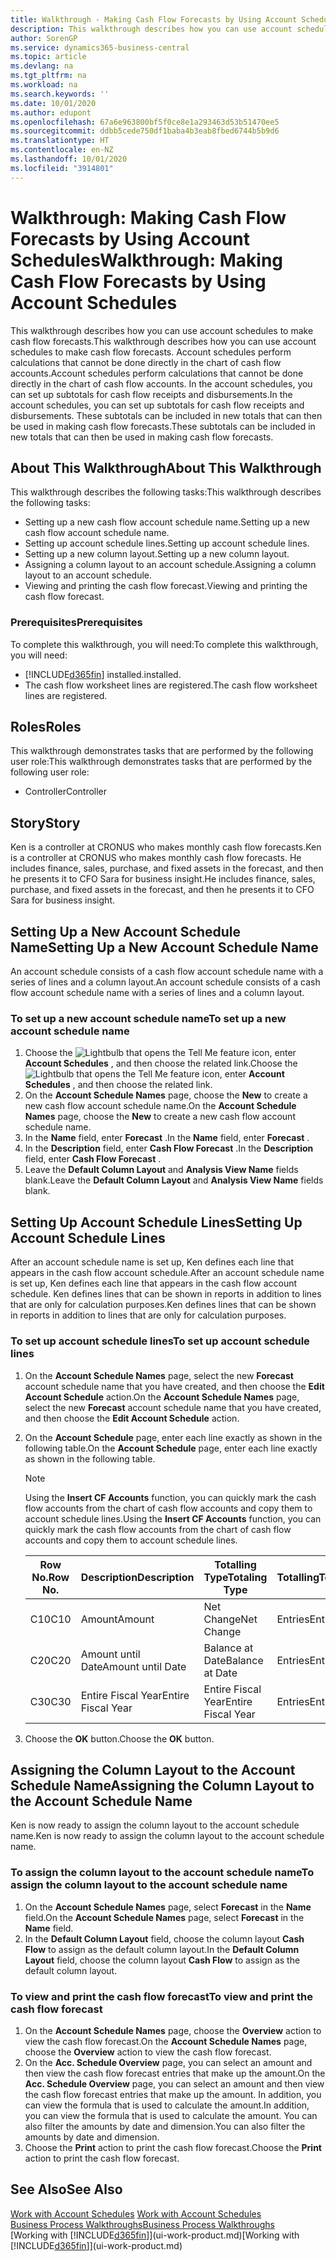```yaml
---
title: Walkthrough - Making Cash Flow Forecasts by Using Account Schedules | Microsoft Docs
description: This walkthrough describes how you can use account schedules to make cash flow forecasts. Account schedules perform calculations that cannot be done directly in the chart of cash flow accounts. In the account schedules, you can set up subtotals for cash flow receipts and disbursements. These subtotals can be included in new totals that can then be used in making cash flow forecasts.
author: SorenGP
ms.service: dynamics365-business-central
ms.topic: article
ms.devlang: na
ms.tgt_pltfrm: na
ms.workload: na
ms.search.keywords: ''
ms.date: 10/01/2020
ms.author: edupont
ms.openlocfilehash: 67a6e963800bf5f0ce8e1a293463d53b51470ee5
ms.sourcegitcommit: ddbb5cede750df1baba4b3eab8fbed6744b5b9d6
ms.translationtype: HT
ms.contentlocale: en-NZ
ms.lasthandoff: 10/01/2020
ms.locfileid: "3914801"
---
```

# <a name="walkthrough-making-cash-flow-forecasts-by-using-account-schedules"></a><span data-ttu-id="28fa2-106">Walkthrough: Making Cash Flow Forecasts by Using Account Schedules</span><span class="sxs-lookup"><span data-stu-id="28fa2-106">Walkthrough: Making Cash Flow Forecasts by Using Account Schedules</span></span>
<span data-ttu-id="28fa2-107">This walkthrough describes how you can use account schedules to make cash flow forecasts.</span><span class="sxs-lookup"><span data-stu-id="28fa2-107">This walkthrough describes how you can use account schedules to make cash flow forecasts.</span></span> <span data-ttu-id="28fa2-108">Account schedules perform calculations that cannot be done directly in the chart of cash flow accounts.</span><span class="sxs-lookup"><span data-stu-id="28fa2-108">Account schedules perform calculations that cannot be done directly in the chart of cash flow accounts.</span></span> <span data-ttu-id="28fa2-109">In the account schedules, you can set up subtotals for cash flow receipts and disbursements.</span><span class="sxs-lookup"><span data-stu-id="28fa2-109">In the account schedules, you can set up subtotals for cash flow receipts and disbursements.</span></span> <span data-ttu-id="28fa2-110">These subtotals can be included in new totals that can then be used in making cash flow forecasts.</span><span class="sxs-lookup"><span data-stu-id="28fa2-110">These subtotals can be included in new totals that can then be used in making cash flow forecasts.</span></span>  

## <a name="about-this-walkthrough"></a><span data-ttu-id="28fa2-111">About This Walkthrough</span><span class="sxs-lookup"><span data-stu-id="28fa2-111">About This Walkthrough</span></span>  
<span data-ttu-id="28fa2-112">This walkthrough describes the following tasks:</span><span class="sxs-lookup"><span data-stu-id="28fa2-112">This walkthrough describes the following tasks:</span></span>  

- <span data-ttu-id="28fa2-113">Setting up a new cash flow account schedule name.</span><span class="sxs-lookup"><span data-stu-id="28fa2-113">Setting up a new cash flow account schedule name.</span></span>  
- <span data-ttu-id="28fa2-114">Setting up account schedule lines.</span><span class="sxs-lookup"><span data-stu-id="28fa2-114">Setting up account schedule lines.</span></span>  
- <span data-ttu-id="28fa2-115">Setting up a new column layout.</span><span class="sxs-lookup"><span data-stu-id="28fa2-115">Setting up a new column layout.</span></span>  
- <span data-ttu-id="28fa2-116">Assigning a column layout to an account schedule.</span><span class="sxs-lookup"><span data-stu-id="28fa2-116">Assigning a column layout to an account schedule.</span></span>  
- <span data-ttu-id="28fa2-117">Viewing and printing the cash flow forecast.</span><span class="sxs-lookup"><span data-stu-id="28fa2-117">Viewing and printing the cash flow forecast.</span></span>  

### <a name="prerequisites"></a><span data-ttu-id="28fa2-118">Prerequisites</span><span class="sxs-lookup"><span data-stu-id="28fa2-118">Prerequisites</span></span>  
<span data-ttu-id="28fa2-119">To complete this walkthrough, you will need:</span><span class="sxs-lookup"><span data-stu-id="28fa2-119">To complete this walkthrough, you will need:</span></span>  

- [!INCLUDE[d365fin](includes/d365fin_md.md)] <span data-ttu-id="28fa2-120">installed.</span><span class="sxs-lookup"><span data-stu-id="28fa2-120">installed.</span></span>  
- <span data-ttu-id="28fa2-121">The cash flow worksheet lines are registered.</span><span class="sxs-lookup"><span data-stu-id="28fa2-121">The cash flow worksheet lines are registered.</span></span>  

## <a name="roles"></a><span data-ttu-id="28fa2-122">Roles</span><span class="sxs-lookup"><span data-stu-id="28fa2-122">Roles</span></span>  
<span data-ttu-id="28fa2-123">This walkthrough demonstrates tasks that are performed by the following user role:</span><span class="sxs-lookup"><span data-stu-id="28fa2-123">This walkthrough demonstrates tasks that are performed by the following user role:</span></span>  

- <span data-ttu-id="28fa2-124">Controller</span><span class="sxs-lookup"><span data-stu-id="28fa2-124">Controller</span></span>  

## <a name="story"></a><span data-ttu-id="28fa2-125">Story</span><span class="sxs-lookup"><span data-stu-id="28fa2-125">Story</span></span>  
<span data-ttu-id="28fa2-126">Ken is a controller at CRONUS who makes monthly cash flow forecasts.</span><span class="sxs-lookup"><span data-stu-id="28fa2-126">Ken is a controller at CRONUS who makes monthly cash flow forecasts.</span></span> <span data-ttu-id="28fa2-127">He includes finance, sales, purchase, and fixed assets in the forecast, and then he presents it to CFO Sara for business insight.</span><span class="sxs-lookup"><span data-stu-id="28fa2-127">He includes finance, sales, purchase, and fixed assets in the forecast, and then he presents it to CFO Sara for business insight.</span></span>  

## <a name="setting-up-a-new-account-schedule-name"></a><span data-ttu-id="28fa2-128">Setting Up a New Account Schedule Name</span><span class="sxs-lookup"><span data-stu-id="28fa2-128">Setting Up a New Account Schedule Name</span></span>  
<span data-ttu-id="28fa2-129">An account schedule consists of a cash flow account schedule name with a series of lines and a column layout.</span><span class="sxs-lookup"><span data-stu-id="28fa2-129">An account schedule consists of a cash flow account schedule name with a series of lines and a column layout.</span></span>  

### <a name="to-set-up-a-new-account-schedule-name"></a><span data-ttu-id="28fa2-130">To set up a new account schedule name</span><span class="sxs-lookup"><span data-stu-id="28fa2-130">To set up a new account schedule name</span></span>  

1.  <span data-ttu-id="28fa2-131">Choose the ![Lightbulb that opens the Tell Me feature](media/ui-search/search_small.png "Tell me what you want to do") icon, enter **Account Schedules** , and then choose the related link.</span><span class="sxs-lookup"><span data-stu-id="28fa2-131">Choose the ![Lightbulb that opens the Tell Me feature](media/ui-search/search_small.png "Tell me what you want to do") icon, enter **Account Schedules** , and then choose the related link.</span></span>  
2.  <span data-ttu-id="28fa2-132">On the **Account Schedule Names** page, choose the **New** to create a new cash flow account schedule name.</span><span class="sxs-lookup"><span data-stu-id="28fa2-132">On the **Account Schedule Names** page, choose the **New** to create a new cash flow account schedule name.</span></span>  
3.  <span data-ttu-id="28fa2-133">In the **Name** field, enter **Forecast** .</span><span class="sxs-lookup"><span data-stu-id="28fa2-133">In the **Name** field, enter **Forecast** .</span></span>  
4.  <span data-ttu-id="28fa2-134">In the **Description** field, enter **Cash Flow Forecast** .</span><span class="sxs-lookup"><span data-stu-id="28fa2-134">In the **Description** field, enter **Cash Flow Forecast** .</span></span>  
5.  <span data-ttu-id="28fa2-135">Leave the **Default Column Layout** and **Analysis View Name** fields blank.</span><span class="sxs-lookup"><span data-stu-id="28fa2-135">Leave the **Default Column Layout** and **Analysis View Name** fields blank.</span></span>  

## <a name="setting-up-account-schedule-lines"></a><span data-ttu-id="28fa2-136">Setting Up Account Schedule Lines</span><span class="sxs-lookup"><span data-stu-id="28fa2-136">Setting Up Account Schedule Lines</span></span>  
<span data-ttu-id="28fa2-137">After an account schedule name is set up, Ken defines each line that appears in the cash flow account schedule.</span><span class="sxs-lookup"><span data-stu-id="28fa2-137">After an account schedule name is set up, Ken defines each line that appears in the cash flow account schedule.</span></span> <span data-ttu-id="28fa2-138">Ken defines lines that can be shown in reports in addition to lines that are only for calculation purposes.</span><span class="sxs-lookup"><span data-stu-id="28fa2-138">Ken defines lines that can be shown in reports in addition to lines that are only for calculation purposes.</span></span>  

### <a name="to-set-up-account-schedule-lines"></a><span data-ttu-id="28fa2-139">To set up account schedule lines</span><span class="sxs-lookup"><span data-stu-id="28fa2-139">To set up account schedule lines</span></span>  

1.  <span data-ttu-id="28fa2-140">On the **Account Schedule Names** page, select the new **Forecast** account schedule name that you have created, and then choose the **Edit Account Schedule** action.</span><span class="sxs-lookup"><span data-stu-id="28fa2-140">On the **Account Schedule Names** page, select the new **Forecast** account schedule name that you have created, and then choose the **Edit Account Schedule** action.</span></span>  
2.  <span data-ttu-id="28fa2-141">On the **Account Schedule** page, enter each line exactly as shown in the following table.</span><span class="sxs-lookup"><span data-stu-id="28fa2-141">On the **Account Schedule** page, enter each line exactly as shown in the following table.</span></span>  

    > [!NOTE]  
    >  <span data-ttu-id="28fa2-142">Using the **Insert CF Accounts** function, you can quickly mark the cash flow accounts from the chart of cash flow accounts and copy them to account schedule lines.</span><span class="sxs-lookup"><span data-stu-id="28fa2-142">Using the **Insert CF Accounts** function, you can quickly mark the cash flow accounts from the chart of cash flow accounts and copy them to account schedule lines.</span></span>  

    |<span data-ttu-id="28fa2-143">Row No.</span><span class="sxs-lookup"><span data-stu-id="28fa2-143">Row No.</span></span>|<span data-ttu-id="28fa2-144">Description</span><span class="sxs-lookup"><span data-stu-id="28fa2-144">Description</span></span>|<span data-ttu-id="28fa2-145">Totalling Type</span><span class="sxs-lookup"><span data-stu-id="28fa2-145">Totaling Type</span></span>|<span data-ttu-id="28fa2-146">Totalling</span><span class="sxs-lookup"><span data-stu-id="28fa2-146">Totaling</span></span>|<span data-ttu-id="28fa2-147">Row Type</span><span class="sxs-lookup"><span data-stu-id="28fa2-147">Row Type</span></span>|<span data-ttu-id="28fa2-148">Amount Type</span><span class="sxs-lookup"><span data-stu-id="28fa2-148">Amount Type</span></span>|<span data-ttu-id="28fa2-149">Show</span><span class="sxs-lookup"><span data-stu-id="28fa2-149">Show</span></span>|  
    |-------|-----------|-------------|--------|--------|-----------|----|
    |<span data-ttu-id="28fa2-150">C10</span><span class="sxs-lookup"><span data-stu-id="28fa2-150">C10</span></span>|<span data-ttu-id="28fa2-151">Amount</span><span class="sxs-lookup"><span data-stu-id="28fa2-151">Amount</span></span>|<span data-ttu-id="28fa2-152">Net Change</span><span class="sxs-lookup"><span data-stu-id="28fa2-152">Net Change</span></span>|<span data-ttu-id="28fa2-153">Entries</span><span class="sxs-lookup"><span data-stu-id="28fa2-153">Entries</span></span>|<span data-ttu-id="28fa2-154">Net Amount</span><span class="sxs-lookup"><span data-stu-id="28fa2-154">Net Amount</span></span>|<span data-ttu-id="28fa2-155">Always</span><span class="sxs-lookup"><span data-stu-id="28fa2-155">Always</span></span>|  
    |<span data-ttu-id="28fa2-156">C20</span><span class="sxs-lookup"><span data-stu-id="28fa2-156">C20</span></span>|<span data-ttu-id="28fa2-157">Amount until Date</span><span class="sxs-lookup"><span data-stu-id="28fa2-157">Amount until Date</span></span>|<span data-ttu-id="28fa2-158">Balance at Date</span><span class="sxs-lookup"><span data-stu-id="28fa2-158">Balance at Date</span></span>|<span data-ttu-id="28fa2-159">Entries</span><span class="sxs-lookup"><span data-stu-id="28fa2-159">Entries</span></span>|<span data-ttu-id="28fa2-160">Net Amount</span><span class="sxs-lookup"><span data-stu-id="28fa2-160">Net Amount</span></span>|<span data-ttu-id="28fa2-161">Always</span><span class="sxs-lookup"><span data-stu-id="28fa2-161">Always</span></span>|  
    |<span data-ttu-id="28fa2-162">C30</span><span class="sxs-lookup"><span data-stu-id="28fa2-162">C30</span></span>|<span data-ttu-id="28fa2-163">Entire Fiscal Year</span><span class="sxs-lookup"><span data-stu-id="28fa2-163">Entire Fiscal Year</span></span>|<span data-ttu-id="28fa2-164">Entire Fiscal Year</span><span class="sxs-lookup"><span data-stu-id="28fa2-164">Entire Fiscal Year</span></span>|<span data-ttu-id="28fa2-165">Entries</span><span class="sxs-lookup"><span data-stu-id="28fa2-165">Entries</span></span>|<span data-ttu-id="28fa2-166">Net Amount</span><span class="sxs-lookup"><span data-stu-id="28fa2-166">Net Amount</span></span>|<span data-ttu-id="28fa2-167">Always</span><span class="sxs-lookup"><span data-stu-id="28fa2-167">Always</span></span>|  

4.  <span data-ttu-id="28fa2-168">Choose the **OK** button.</span><span class="sxs-lookup"><span data-stu-id="28fa2-168">Choose the **OK** button.</span></span>  

## <a name="assigning-the-column-layout-to-the-account-schedule-name"></a><span data-ttu-id="28fa2-169">Assigning the Column Layout to the Account Schedule Name</span><span class="sxs-lookup"><span data-stu-id="28fa2-169">Assigning the Column Layout to the Account Schedule Name</span></span>  
<span data-ttu-id="28fa2-170">Ken is now ready to assign the column layout to the account schedule name.</span><span class="sxs-lookup"><span data-stu-id="28fa2-170">Ken is now ready to assign the column layout to the account schedule name.</span></span>  

### <a name="to-assign-the-column-layout-to-the-account-schedule-name"></a><span data-ttu-id="28fa2-171">To assign the column layout to the account schedule name</span><span class="sxs-lookup"><span data-stu-id="28fa2-171">To assign the column layout to the account schedule name</span></span>  

1.  <span data-ttu-id="28fa2-172">On the **Account Schedule Names** page, select **Forecast** in the **Name** field.</span><span class="sxs-lookup"><span data-stu-id="28fa2-172">On the **Account Schedule Names** page, select **Forecast** in the **Name** field.</span></span>  
2.  <span data-ttu-id="28fa2-173">In the **Default Column Layout** field, choose the column layout **Cash Flow** to assign as the default column layout.</span><span class="sxs-lookup"><span data-stu-id="28fa2-173">In the **Default Column Layout** field, choose the column layout **Cash Flow** to assign as the default column layout.</span></span>  

### <a name="to-view-and-print-the-cash-flow-forecast"></a><span data-ttu-id="28fa2-174">To view and print the cash flow forecast</span><span class="sxs-lookup"><span data-stu-id="28fa2-174">To view and print the cash flow forecast</span></span>  
1.  <span data-ttu-id="28fa2-175">On the **Account Schedule Names** page, choose the **Overview** action to view the cash flow forecast.</span><span class="sxs-lookup"><span data-stu-id="28fa2-175">On the **Account Schedule Names** page, choose the **Overview** action to view the cash flow forecast.</span></span>  
2.  <span data-ttu-id="28fa2-176">On the **Acc. Schedule Overview** page, you can select an amount and then view the cash flow forecast entries that make up the amount.</span><span class="sxs-lookup"><span data-stu-id="28fa2-176">On the **Acc. Schedule Overview** page, you can select an amount and then view the cash flow forecast entries that make up the amount.</span></span> <span data-ttu-id="28fa2-177">In addition, you can view the formula that is used to calculate the amount.</span><span class="sxs-lookup"><span data-stu-id="28fa2-177">In addition, you can view the formula that is used to calculate the amount.</span></span> <span data-ttu-id="28fa2-178">You can also filter the amounts by date and dimension.</span><span class="sxs-lookup"><span data-stu-id="28fa2-178">You can also filter the amounts by date and dimension.</span></span>  
3.  <span data-ttu-id="28fa2-179">Choose the **Print** action to print the cash flow forecast.</span><span class="sxs-lookup"><span data-stu-id="28fa2-179">Choose the **Print** action to print the cash flow forecast.</span></span>  

## <a name="see-also"></a><span data-ttu-id="28fa2-180">See Also</span><span class="sxs-lookup"><span data-stu-id="28fa2-180">See Also</span></span>  
 <span data-ttu-id="28fa2-181">[Work with Account Schedules](bi-how-work-account-schedule.md) </span><span class="sxs-lookup"><span data-stu-id="28fa2-181">[Work with Account Schedules](bi-how-work-account-schedule.md) </span></span>  
 [<span data-ttu-id="28fa2-182">Business Process Walkthroughs</span><span class="sxs-lookup"><span data-stu-id="28fa2-182">Business Process Walkthroughs</span></span>](walkthrough-business-process-walkthroughs.md)  
 <span data-ttu-id="28fa2-183">[Working with [!INCLUDE[d365fin](includes/d365fin_md.md)]](ui-work-product.md)</span><span class="sxs-lookup"><span data-stu-id="28fa2-183">[Working with [!INCLUDE[d365fin](includes/d365fin_md.md)]](ui-work-product.md)</span></span>
